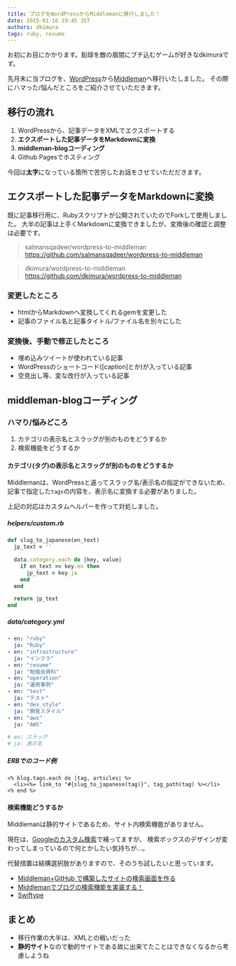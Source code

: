 ```yaml
---
title: ブログをWordPressからMiddlemanに移行しました！
date: 2015-01-16 19:45 JST
authors: dkimura
tags: ruby, resume
---
```


お初にお目にかかります。鉛球を敵の眉間にブチ込むゲームが好きなdkimuraです。

先月末に当ブログを、[WordPress](https://wordpress.org/)から[Middleman](https://middlemanapp.com/)へ移行いたしました。
その際にハマった/悩んだところをご紹介させていただきます。

<!--more-->

## 移行の流れ

1. WordPressから、記事データをXMLでエクスポートする
1. **エクスポートした記事データをMarkdownに変換**
1. **middleman-blogコーディング**
1. Github Pagesでホスティング

今回は**太字**になっている箇所で苦労したお話をさせていただだきます。


## エクスポートした記事データをMarkdownに変換

既に記事移行用に、Rubyスクリプトが公開されていたのでForkして使用しました。
大半の記事は上手くMarkdownに変換できましたが、変換後の確認と調整は必要です。

> salmansqadeer/wordpress-to-middleman
> https://github.com/salmansqadeer/wordpress-to-middleman

> dkimura/wordpress-to-middleman
> https://github.com/dkimura/wordpress-to-middleman


### 変更したところ

- htmlからMarkdownへ変換してくれるgemを変更した
- 記事のファイル名と記事タイトル/ファイル名を別々にした


### 変換後、手動で修正したところ

- 埋め込みツイートが使われている記事
- WordPressのショートコード([caption]とか)が入っている記事
- 空見出し等、変な改行が入っている記事


## middleman-blogコーディング

### ハマり/悩みどころ

1. カテゴリの表示名とスラッグが別のものをどうするか
1. 検索機能をどうするか

#### カテゴリ(タグ)の表示名とスラッグが別のものをどうするか

Middlemanは、WordPressと違ってスラッグ名/表示名の指定ができないため、
記事で指定した`tags`の内容を、表示名に変換する必要がありました。

上記の対応はカスタムヘルパーを作って対処しました。

##### helpers/custom.rb

```ruby
def slug_to_japanese(en_text)
  jp_text = ''

  data.category.each do |key, value|
    if en_text == key.en then
      jp_text = key.ja
    end
  end

  return jp_text
end
```

##### data/category.yml

```yaml
- en: "ruby"
  ja: "Ruby"
- en: "infrastructure"
  ja: "インフラ"
- en: "resume"
  ja: "勉強会資料"
- en: "operation"
  ja: "運用事例"
- en: "test"
  ja: "テスト"
- en: "dev_style"
  ja: "開発スタイル"
- en: "aws"
  ja: "AWS"

# en: スラッグ
# ja: 表示名
```

##### ERBでのコード例

```erb
<% blog.tags.each do |tag, articles| %>
  <li><%= link_to "#{slug_to_japanese(tag)}", tag_path(tag) %></li>
<% end %>
```

#### 検索機能どうするか

Middlemanは静的サイトであるため、サイト内検索機能がありません。

現在は、[Googleのカスタム検索](https://www.google.co.jp/cse/compare)で補ってますが、
検索ボックスのデザインが変わってしまっているので何とかしたい気持ちが…。

代替措置は結構選択肢がありますので、そのうち試したいと思っています。

- [Middleman+GitHub で構築したサイトの検索画面を作る](http://ja.ngs.io/2015/01/02/middleman-blog-search/)
- [Middlemanでブログの検索機能を実装する！](http://gold-experience.jp/articles/2014/02/16/middleman_blog_search.html)
- [Swiftype](https://swiftype.com/)


## まとめ

- 移行作業の大半は、XMLとの戦いだった
- **静的サイト**なので動的サイトである故に出来てたことはできなくなるから考慮しようね
